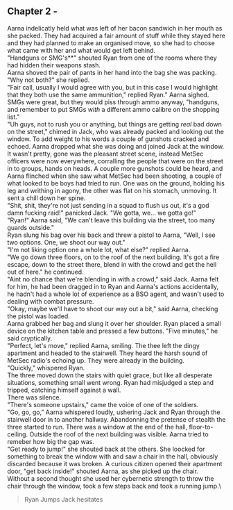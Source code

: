 ## Chapter 2 - 

Aarna indelicatly held what was left of her bacon sandwich in her mouth as she packed. They had acquired a fair amount of stuff while they stayed here and they had planned to make an organised move, so she had to choose what came with her and what would get left behind.\
"Handguns or SMG's**" shouted Ryan from one of the rooms where they had hidden their weapons stash.\
Aarna shoved the pair of pants in her hand into the bag she was packing. "Why not both?" she replied.\
"Fair call, usually I would agree with you, but in this case I would highlight that they both use the same ammunition," replied Ryan."
Aarna sighed. SMGs were great, but they would piss through ammo anyway, "handguns, and remember to put SMGs _with_ a different ammo calibre on the shopping list."\
"Uh guys, not to rush you or anything, but things are getting _real_ bad down on the street," chimed in Jack, who was already packed and looking out the window. To add weight to his words a couple of gunshots cracked and echoed. Aarna dropped what she was doing and joined Jack at the window.\
It wasn't pretty, gone was the pleasant street scene, instead MetSec officers were now everywhere, corralling the people that were on the street in to groups, hands on heads. A couple more gunshots could be heard, and Aarna flinched when she saw what MetSec had been shooting, a couple of what looked to be boys had tried to run. One was on the ground, holding his leg and writhing in agony, the other was flat on his stomach, unmoving. It sent a chill down her spine.\
"Shit, shit, they're not just sending in a squad to flush us out, it's a god damn fucking raid!" panicked Jack. "We gotta, we... we gotta go!"\
"Ryan!" Aarna said, "We can't leave this building via the street, too many guards outside."\
Ryan slung his bag over his back and threw a pistol to Aarna, "Well, I see two options. One, we shoot our way out."\
"I'm not liking option one a whole lot, what else?" replied Aarna.\
"We go down three floors, on to the roof of the next building. It's got a fire escape, down to the street there, blend in with the crowd and get the hell out of here." he continued.\
"Aint no chance that we're blending in with a crowd," said Jack. Aarna felt for him, he had been dragged in to Ryan and Aarna's actions accidentally, he hadn't had a whole lot of experience as a BSO agent, and wasn't used to dealing with combat pressure.\
"Okay, maybe we'll have to shoot our way out a bit," said Aarna, checking the pistol was loaded.\
Aarna grabbed her bag and slung it over her shoulder. Ryan placed a small device on the kitchen table and pressed a few buttons. "Five minutes," he said cryptically.\
"Perfect, let's move," replied Aarna, smiling.
The thee left the dingy apartment and headed to the stairwell. They heard the harsh sound of MetSec radio's echoing up. They were already in the building.\
"Quickly," whispered Ryan.\
The three moved down the stairs with quiet grace, but like all desperate situations, something small went wrong. Ryan had misjudged a step and tripped, catching himself against a wall.\
There was silence.\
"There's someone upstairs," came the voice of one of the soldiers.\
"Go, go, go," Aarna whispered loudly, ushering Jack and Ryan through the stairwell door in to another hallway. Abandonning the pretense of stealth the three started to run. There was a window at the end of the hall, floor-to-ceiling. Outside the roof of the next building was visible. Aarna tried to remeber how big the gap was.\
"Get ready to jump!" she shouted back at the others. She loocked for something to break the window with and saw a chair in the hall, obviously discarded because it was broken. A curious citizen opened their apartment door, "get back inside!" shouted Aarna, as she picked up the chair.\
Without a second thought she used her cybernetic strength to throw the chair through the window, took a few steps back and took a running jump.\
>Ryan Jumps
>Jack hesitates